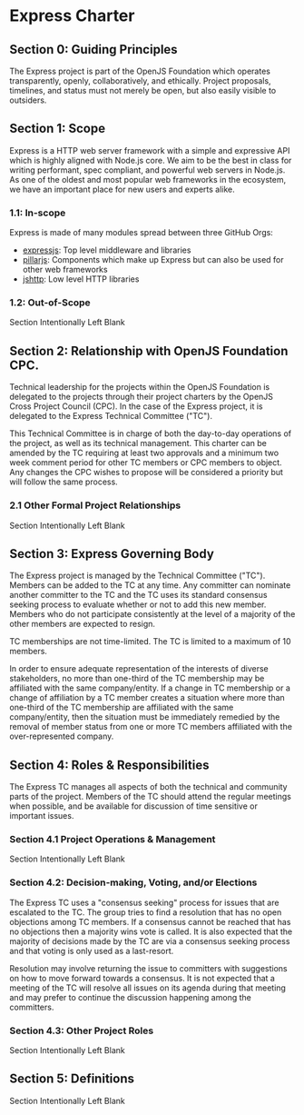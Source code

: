 # Express Charter

## Section 0: Guiding Principles

The Express project is part of the OpenJS Foundation which operates
transparently, openly, collaboratively, and ethically.
Project proposals, timelines, and status must not merely be open, but
also easily visible to outsiders.

## Section 1: Scope

Express is a HTTP web server framework with a simple and expressive API
which is highly aligned with Node.js core. We aim to be the best in
class for writing performant, spec compliant, and powerful web servers
in Node.js. As one of the oldest and most popular web frameworks in
the ecosystem, we have an important place for new users and experts
alike.

### 1.1: In-scope

Express is made of many modules spread between three GitHub Orgs:

- [expressjs](https://github.com/expressjs/): Top level middleware and
  libraries
- [pillarjs](https://github.com/pillarjs/): Components which make up
  Express but can also be used for other web frameworks
- [jshttp](https://github.com/jshttp/): Low level HTTP libraries

### 1.2: Out-of-Scope

Section Intentionally Left Blank

## Section 2: Relationship with OpenJS Foundation CPC.

Technical leadership for the projects within the OpenJS Foundation is
delegated to the projects through their project charters by the OpenJS
Cross Project Council (CPC). In the case of the Express project, it is
delegated to the Express Technical Committee ("TC").

This Technical Committee is in charge of both the day-to-day operations
of the project, as well as its technical management. This charter can
be amended by the TC requiring at least two approvals and a minimum two
week comment period for other TC members or CPC members to object. Any
changes the CPC wishes to propose will be considered a priority but
will follow the same process.

### 2.1 Other Formal Project Relationships

Section Intentionally Left Blank

## Section 3: Express Governing Body

The Express project is managed by the Technical Committee ("TC").
Members can be added to the TC at any time. Any committer can nominate
another committer to the TC and the TC uses its standard consensus
seeking process to evaluate whether or not to add this new member.
Members who do not participate consistently at the level of a majority
of the other members are expected to resign.

TC memberships are not time-limited. The TC is limited to a maximum of 10 members.

In order to ensure adequate representation of the interests of diverse stakeholders,
no more than one-third of the TC membership may be affiliated with the same
company/entity. If a change in TC membership or a change of affiliation by a TC member
creates a situation where more than one-third of the TC membership
are affiliated with the same company/entity, then the situation must be immediately
remedied by the removal of member status from one or more TC members affiliated with
the over-represented company.

## Section 4: Roles & Responsibilities

The Express TC manages all aspects of both the technical and community
parts of the project. Members of the TC should attend the regular
meetings when possible, and be available for discussion of time
sensitive or important issues.

### Section 4.1 Project Operations & Management

Section Intentionally Left Blank

### Section 4.2: Decision-making, Voting, and/or Elections

The Express TC uses a "consensus seeking" process for issues that are
escalated to the TC. The group tries to find a resolution that has no
open objections among TC members. If a consensus cannot be reached
that has no objections then a majority wins vote is called. It is also
expected that the majority of decisions made by the TC are via a
consensus seeking process and that voting is only used as a last-resort.

Resolution may involve returning the issue to committers with
suggestions on how to move forward towards a consensus. It is not
expected that a meeting of the TC will resolve all issues on its
agenda during that meeting and may prefer to continue the discussion
happening among the committers.

### Section 4.3: Other Project Roles

Section Intentionally Left Blank

## Section 5: Definitions

Section Intentionally Left Blank